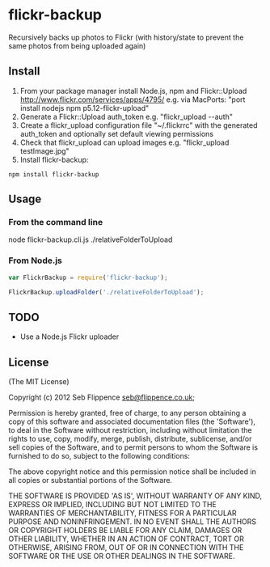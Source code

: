 flickr-backup
=============

Recursively backs up photos to Flickr (with history/state to prevent the same photos from being uploaded again)

## Install

1. From your package manager install Node.js, npm and Flickr::Upload <http://www.flickr.com/services/apps/4795/> e.g. via MacPorts: "port install nodejs npm p5.12-flickr-upload"
2. Generate a Flickr::Upload auth_token e.g. "flickr_upload --auth"
3. Create a flickr_upload configuration file "~/.flickrrc" with the generated auth_token and optionally set default viewing permissions
4. Check that flickr_upload can upload images e.g. "flickr_upload testImage.jpg"
4. Install flickr-backup:
```
npm install flickr-backup
```

## Usage

### From the command line

node flickr-backup.cli.js ./relativeFolderToUpload

### From Node.js

```js
var FlickrBackup = require('flickr-backup');

FlickrBackup.uploadFolder('./relativeFolderToUpload');
```

## TODO

* Use a Node.js Flickr uploader

## License

(The MIT License)

Copyright (c) 2012 Seb Flippence <seb@flippence.co.uk>;

Permission is hereby granted, free of charge, to any person obtaining
a copy of this software and associated documentation files (the
'Software'), to deal in the Software without restriction, including
without limitation the rights to use, copy, modify, merge, publish,
distribute, sublicense, and/or sell copies of the Software, and to
permit persons to whom the Software is furnished to do so, subject to
the following conditions:

The above copyright notice and this permission notice shall be
included in all copies or substantial portions of the Software.

THE SOFTWARE IS PROVIDED 'AS IS', WITHOUT WARRANTY OF ANY KIND,
EXPRESS OR IMPLIED, INCLUDING BUT NOT LIMITED TO THE WARRANTIES OF
MERCHANTABILITY, FITNESS FOR A PARTICULAR PURPOSE AND NONINFRINGEMENT.
IN NO EVENT SHALL THE AUTHORS OR COPYRIGHT HOLDERS BE LIABLE FOR ANY
CLAIM, DAMAGES OR OTHER LIABILITY, WHETHER IN AN ACTION OF CONTRACT,
TORT OR OTHERWISE, ARISING FROM, OUT OF OR IN CONNECTION WITH THE
SOFTWARE OR THE USE OR OTHER DEALINGS IN THE SOFTWARE.